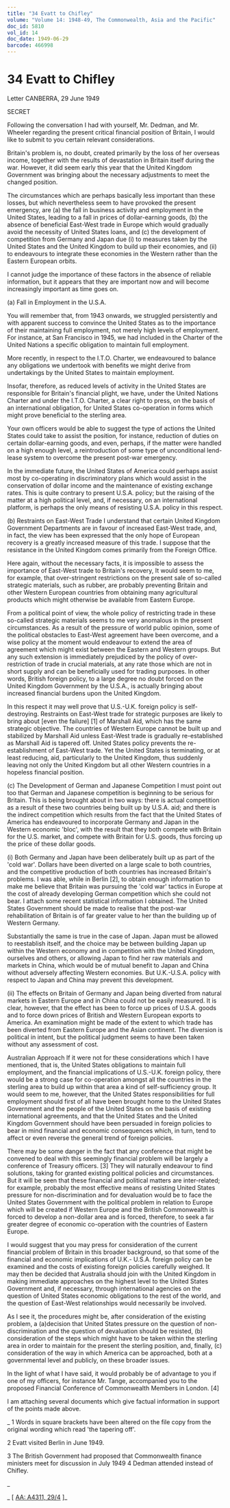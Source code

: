 ```yaml
---
title: "34 Evatt to Chifley"
volume: "Volume 14: 1948-49, The Commonwealth, Asia and the Pacific"
doc_id: 5810
vol_id: 14
doc_date: 1949-06-29
barcode: 466998
---
```


# 34 Evatt to Chifley

Letter CANBERRA, 29 June 1949

SECRET

Following the conversation I had with yourself, Mr. Dedman, and Mr. Wheeler regarding the present critical financial position of Britain, I would like to submit to you certain relevant considerations.

Britain's problem is, no doubt, created primarily by the loss of her overseas income, together with the results of devastation in Britain itself during the war. However, it did seem early this year that the United Kingdom Government was bringing about the necessary adjustments to meet the changed position.

The circumstances which are perhaps basically less important than these losses, but which nevertheless seem to have provoked the present emergency, are (a) the fall in business activity and employment in the United States, leading to a fall in prices of dollar-earning goods, (b) the absence of beneficial East-West trade in Europe which would gradually avoid the necessity of United States loans, and (c) the development of competition from Germany and Japan due (i) to measures taken by the United States and the United Kingdom to build up their economies, and (ii) to endeavours to integrate these economies in the Western rather than the Eastern European orbits.

I cannot judge the importance of these factors in the absence of reliable information, but it appears that they are important now and will become increasingly important as time goes on.

(a) Fall in Employment in the U.S.A.

You will remember that, from 1943 onwards, we struggled persistently and with apparent success to convince the United States as to the importance of their maintaining full employment, not merely high levels of employment. For instance, at San Francisco in 1945, we had included in the Charter of the United Nations a specific obligation to maintain full employment.

More recently, in respect to the I.T.O. Charter, we endeavoured to balance any obligations we undertook with benefits we might derive from undertakings by the United States to maintain employment.

Insofar, therefore, as reduced levels of activity in the United States are responsible for Britain's financial plight, we have, under the United Nations Charter and under the I.T.O. Charter, a clear right to press, on the basis of an international obligation, for United States co-operation in forms which might prove beneficial to the sterling area.

Your own officers would be able to suggest the type of actions the United States could take to assist the position, for instance, reduction of duties on certain dollar-earning goods, and even, perhaps, if the matter were handled on a high enough level, a reintroduction of some type of unconditional lend-lease system to overcome the present post-war emergency.

In the immediate future, the United States of America could perhaps assist most by co-operating in discriminatory plans which would assist in the conservation of dollar income and the maintenance of existing exchange rates. This is quite contrary to present U.S.A. policy; but the raising of the matter at a high political level, and, if necessary, on an international platform, is perhaps the only means of resisting U.S.A. policy in this respect.

(b) Restraints on East-West Trade I understand that certain United Kingdom Government Departments are in favour of increased East-West trade, and, in fact, the view has been expressed that the only hope of European recovery is a greatly increased measure of this trade. I suppose that the resistance in the United Kingdom comes primarily from the Foreign Office.

Here again, without the necessary facts, it is impossible to assess the importance of East-West trade to Britain's recovery, It would seem to me, for example, that over-stringent restrictions on the present sale of so-called strategic materials, such as rubber, are probably preventing Britain and other Western European countries from obtaining many agricultural products which might otherwise be available from Eastern Europe.

From a political point of view, the whole policy of restricting trade in these so-called strategic materials seems to me very anomalous in the present circumstances. As a result of the pressure of world public opinion, some of the political obstacles to East-West agreement have been overcome, and a wise policy at the moment would endeavour to extend the area of agreement which might exist between the Eastern and Western groups. But any such extension is immediately prejudiced by the policy of over- restriction of trade in crucial materials, at any rate those which are not in short supply and can be beneficially used for trading purposes. In other words, British foreign policy, to a large degree no doubt forced on the United Kingdom Government by the U.S.A., is actually bringing about increased financial burdens upon the United Kingdom.

In this respect it may well prove that U.S.-U.K. foreign policy is self-destroying. Restraints on East-West trade for strategic purposes are likely to bring about [even the failure] [1] of Marshall Aid, which has the same strategic objective. The countries of Western Europe cannot be built up and stabilized by Marshall Aid unless East-West trade is gradually re-established as Marshall Aid is tapered off. United States policy prevents the re- establishment of East-West trade. Yet the United States is terminating, or at least reducing, aid, particularly to the United Kingdom, thus suddenly leaving not only the United Kingdom but all other Western countries in a hopeless financial position.

(c) The Development of German and Japanese Competition I must point out too that German and Japanese competition is beginning to be serious for Britain. This is being brought about in two ways: there is actual competition as a result of these two countries being built up by U.S.A. aid; and there is the indirect competition which results from the fact that the United States of America has endeavoured to incorporate Germany and Japan in the Western economic 'bloc', with the result that they both compete with Britain for the U.S. market, and compete with Britain for U.S. goods, thus forcing up the price of these dollar goods.

(i) Both Germany and Japan have been deliberately built up as part of the 'cold war'. Dollars have been diverted on a large scale to both countries, and the competitive production of both countries has increased Britain's problems. I was able, while in Berlin [2], to obtain enough information to make me believe that Britain was pursuing the 'cold war' tactics in Europe at the cost of already developing German competition which she could not bear. I attach some recent statistical information I obtained. The United States Government should be made to realise that the post-war rehabilitation of Britain is of far greater value to her than the building up of Western Germany.

Substantially the same is true in the case of Japan. Japan must be allowed to reestablish itself, and the choice may be between building Japan up within the Western economy and in competition with the United Kingdom, ourselves and others, or allowing Japan to find her raw materials and markets in China, which would be of mutual benefit to Japan and China without adversely affecting Western economies. But U.K.-U.S.A. policy with respect to Japan and China may prevent this development.

(ii) The effects on Britain of Germany and Japan being diverted from natural markets in Eastern Europe and in China could not be easily measured. It is clear, however, that the effect has been to force up prices of U.S.A. goods and to force down prices of British and Western European exports to America. An examination might be made of the extent to which trade has been diverted from Eastern Europe and the Asian continent. The diversion is political in intent, but the political judgment seems to have been taken without any assessment of cost.

Australian Approach If it were not for these considerations which I have mentioned, that is, the United States obligations to maintain full employment, and the financial implications of U.S.-U.K. foreign policy, there would be a strong case for co-operation amongst all the countries in the sterling area to build up within that area a kind of self-sufficiency group. It would seem to me, however, that the United States responsibilities for full employment should first of all have been brought home to the United States Government and the people of the United States on the basis of existing international agreements, and that the United States and the United Kingdom Government should have been persuaded in foreign policies to bear in mind financial and economic consequences which, in turn, tend to affect or even reverse the general trend of foreign policies.

There may be some danger in the fact that any conference that might be convened to deal with this seemingly financial problem will be largely a conference of Treasury officers. [3] They will naturally endeavour to find solutions, taking for granted existing political policies and circumstances. But it will be seen that these financial and political matters are inter-related; for example, probably the most effective means of resisting United States pressure for non-discrimination and for devaluation would be to face the United States Government with the political problem in relation to Europe which will be created if Western Europe and the British Commonwealth is forced to develop a non-dollar area and is forced, therefore, to seek a far greater degree of economic co-operation with the countries of Eastern Europe.

I would suggest that you may press for consideration of the current financial problem of Britain in this broader background, so that some of the financial and economic implications of U.K.- U.S.A. foreign policy can be examined and the costs of existing foreign policies carefully weighed. It may then be decided that Australia should join with the United Kingdom in making immediate approaches on the highest level to the United States Government and, if necessary, through international agencies on the question of United States economic obligations to the rest of the world, and the question of East-West relationships would necessarily be involved.

As I see it, the procedures might be, after consideration of the existing problem, a (a)decision that United States pressure on the question of non-discrimination and the question of devaluation should be resisted, (b) consideration of the steps which might have to be taken within the sterling area in order to maintain for the present the sterling position, and, finally, (c) consideration of the way in which America can be approached, both at a governmental level and publicly, on these broader issues.

In the light of what I have said, it would probably be of advantage to you if one of my officers, for instance Mr. Tange, accompanied you to the proposed Financial Conference of Commonwealth Members in London. [4]

I am attaching several documents which give factual information in support of the points made above.

_ 1 Words in square brackets have been altered on the file copy from the original wording which read 'the tapering off'.

2 Evatt visited Berlin in June 1949.

3 The British Government had proposed that Commonwealth finance ministers meet for discussion in July 1949 4 Dedman attended instead of Chifley.

_

_ [ [AA: A4311, 29/4](http://www.naa.gov.au/cgi-bin/Search?O=I&Number=466998) ]_
